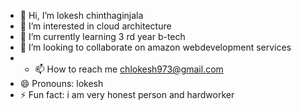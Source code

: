 - 👋 Hi, I’m lokesh chinthaginjala
- 👀 I’m interested in cloud architecture
- 🌱 I’m currently learning 3 rd year b-tech
- 💞️ I’m looking to collaborate on amazon webdevelopment services
- - 📫 How to reach me chlokesh973@gmail.com
- 😄 Pronouns: lokesh
- ⚡ Fun fact: i am very honest person and hardworker

<!---
chlokesh973/chlokesh973 is a ✨ special ✨ repository because its `README.md` (this file) appears on your GitHub profile.
You can click the Preview link to take a look at your changes.
--->
